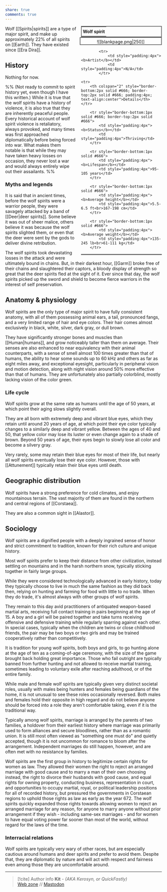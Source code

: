 ```yaml
---
share: true
comments: true
---
```

<div style="float:right; clear:right; width:260px; margin:0 0 0 14; border-collapse:collapse">
  <table style="float:right; clear:right; width:260px; margin:0 0 0 14; border:2px solid #666; line-height:1.5; border-collapse:collapse; font-size:smaller">
	<tr>
		<th colspan="2" style="border-bottom:2px solid #666; font-size:larger; padding:4px; text-align:center">Wolf spirit</th>
	</tr></table>
  </div>

  <span align="center" style="float:right; clear:right; width:260px; margin:0 0 0 14; padding:4 0 0 0; border:2px solid #666; border-collapse:collapse">![[blankpage.png|250]]</span>

  <div style="float:right; clear:right; width:260px; margin:0 0 0 14; border-collapse:collapse">
    <table style="float:right; clear:right; width:260px; margin:0 0 7 14; border:2px solid #666; border-top:1px solid #666; line-height:1.5; border-collapse:collapse; font-size:smaller">
			
			<tr>
				<td style="padding:4px"><b>Artist</b></td>
				<td style="padding:4px">N/A</td>
			</tr>
	
	<tr>
		<th colspan="2" style="border-bottom:2px solid #666; border-top:2px solid #666; padding:4px; text-align:center">Details</th>
	</tr>
	
		<tr style="border-bottom:1px solid #666; border-top:2px solid #666">
			<td style="padding:4px"><b>Status</b></td>
			<td style="padding:4px">Thriving</td>
		</tr>
	
		<tr style="border-bottom:1px solid #666">
			<td style="padding:4px"><b>Lifespan</b></td>
			<td style="padding:4px">95-105 years</td>
		</tr>
	
		<tr style="border-bottom:1px solid #666">
			<td style="padding:4px"><b>Average height</b></td>
			<td style="padding:4px">5.5-6.5 ft<br>167-198 cm</td>
		</tr>
		
		<tr style="border-bottom:1px solid #666">
			<td style="padding:4px"><b>Average weight</b></td>
			<td style="padding:4px">135-245 lb<br>61-111 kg</td>
		</tr>
		
  </table>
</div>

Wolf [[Spirits|spirits]] are a type of major spirit, and make up approximately 22% of all spirits on [[Earth]]. They have existed since [[Era Dira]].

## History

Nothing for now.

%% (Not ready to commit to spirit history yet, even though I have this written.) While it is true that the wolf spirits have a history of violence, it is also true that they are inherently peaceful people. Every historical account of wolf spirit violence is retaliatory, always provoked, and many times was first approached diplomatically before being forced into war. What makes them notable is that while they may have taken heavy losses on occasion, they never lost a war and would always entirely wipe out their assailants. %% 

### Myths and legends

It is said that in ancient times, before the wolf spirits were a warrior people, they were savagely attacked by a band of [[Deer|deer spirits]]. Some believe it was out of sheer malice, others believe it was because the wolf spirits slighted them, or even that the deer were sent by the gods to deliver divine retribution.

The wolf spirits took devastating losses in the attack and were ultimately bound in chains. But, in their darkest hour, [[Garm]] broke free of their chains and slaughtered their captors, a bloody display of strength so great that the deer spirits fled at the sight of it. Ever since that day, the wolf spirits picked up the sword and shield to become fierce warriors in the interest of self preservation.

## Anatomy & physiology

Wolf spirits are the only type of major spirit to have fully consistent anatomy, with all of them possessing animal ears, a tail, pronounced fangs, and a very limited range of hair and eye colors. Their hair comes almost exclusively in black, white, silver, dark gray, or dull brown.

They have significantly stronger bones and muscles than [[Human|humans]], and grow noticeably taller than them on average. Their senses are also enhanced to near equivalency with their animal counterparts, with a sense of smell almost 100 times greater than that of humans, the ability to hear some sounds up to 60 kHz and others as far as eight miles away, and exceptional eyesight, particularly in peripheral vision and motion detection, along with night vision around 50% more effective than that of humans. They are unfortunately also partially colorblind, mostly lacking vision of the color green.

### Life cycle

Wolf spirits grow at the same rate as humans until the age of 50 years, at which point their aging slows slightly overall.

They are all born with extremely deep and vibrant blue eyes, which they retain until around 20 years of age, at which point their eye color typically changes to a similarly deep and vibrant yellow. Between the ages of 40 and 50, that yellow color may lose its luster or even change again to a shade of brown. Beyond 50 years of age, their eyes begin to slowly lose all color and become a silvery gray.

Very rarely, some may retain their blue eyes for most of their life, but nearly all wolf spirits eventually lose their eye color. However, those with [[Attunement]] typically retain their blue eyes until death.

## Geographic distribution

Wolf spirits have a strong preference for cold climates, and enjoy mountainous terrain. The vast majority of them are found in the northern and central regions of [[Corstaea]].

They are also a common sight in [[Alastor]].

## Sociology

Wolf spirits are a dignified people with a deeply ingrained sense of honor and strict commitment to tradition, known for their rich culture and unique history.

Most wolf spirits prefer to keep their distance from other civilization, instead settling on mountains and in the harsh northern snow, typically sticking together in fairly large groups.

While they were considered technologically advanced in early history, today they typically choose to live in much the same fashion as they did back then, relying on hunting and farming for food with little to no trade. When they do trade, it's almost always with other groups of wolf spirits.

They remain to this day avid practitioners of antiquated weapon-based martial arts, receiving full contact training in pairs beginning at the age of 15. A boy and a girl will be paired together and take turns receiving offensive and defensive training while regularly sparring against each other. In special cases, typically when the children are twins or close childhood friends, the pair may be two boys or two girls and may be trained cooperatively rather than competitively.

It is tradition for young wolf spirits, both boys and girls, to go hunting alone at the age of ten as a coming-of-age ceremony, with the size of the game brought back holding great importance. Those who fail outright are typically banned from further hunting and not allowed to receive martial training, sometimes leading to voluntary exile after reaching adulthood, or of the entire family.

While male and female wolf spirits are typically given very distinct societal roles, usually with males being hunters and females being guardians of the home, it is not unusual to see these roles occasionally reversed. Both males and females hold their opposite in high regard and do not believe anyone should be forced into a role they aren't comfortable taking, even if it is the traditional way.

Typically among wolf spirits, marriage is arranged by the parents of two families, a holdover from their earliest history where marriage was primarily used to form alliances and secure bloodlines, rather than as a romantic union. It is still most often viewed as "something one must do" and quietly accepted, though it is not uncommon for romance to bloom after the arrangement. Independent marriages do still happen, however, and are often met with no resistance by families.

Wolf spirits are the first group in history to legitimize certain rights for women as law. They allowed their women the right to reject an arranged marriage with good cause and to marry a man of their own choosing instead, the right to divorce their husbands with good cause, and equal rights for owning property, conducting business, representation in court, and opportunities to occupy martial, royal, or political leadership positions for all of recorded history, but pressured the governments in Corstaean regions to uphold those rights as law as early as the year 672. The wolf spirits quickly expanded those rights towards allowing women to reject an arranged marriage for any reason, for anyone to marry anyone without prior arrangement if they wish - including same-sex marriages - and for women to have equal voting power far sooner than most of the world, without regard for the laws of the time.

### Interracial relations

Wolf spirits are typically very wary of other races, but are especially cautious around humans and deer spirits and prefer to avoid them. Despite that, they are diplomatic by nature and will act with respect and fairness even among those they are uncomfortable around.

-----
> [!cite] Author info
> **Kit** - *(AKA Kerosyn, or QuickFastly)*\
> [Web zone](https://kitabe.link) // [Mastodon](https://social.tripulse.net/@kit)